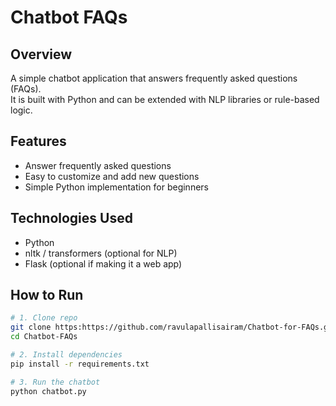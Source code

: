 # Chatbot FAQs

## Overview
A simple chatbot application that answers frequently asked questions (FAQs).  
It is built with Python and can be extended with NLP libraries or rule-based logic.

## Features
- Answer frequently asked questions  
- Easy to customize and add new questions  
- Simple Python implementation for beginners  

## Technologies Used
- Python  
- nltk / transformers (optional for NLP)  
- Flask (optional if making it a web app)  

## How to Run
```bash
# 1. Clone repo
git clone https:https://github.com/ravulapallisairam/Chatbot-for-FAQs.git
cd Chatbot-FAQs

# 2. Install dependencies
pip install -r requirements.txt

# 3. Run the chatbot
python chatbot.py
